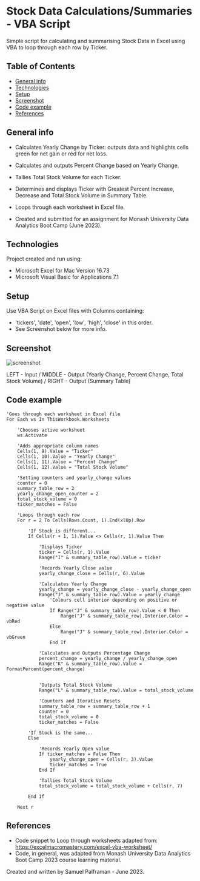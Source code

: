 # Stock Data Calculations/Summaries - VBA Script

Simple script for calculating and summarising Stock Data in Excel using VBA to loop through each row by Ticker.

## Table of Contents

- [General info](#general-info)
- [Technologies](#technologies)
- [Setup](#setup)
- [Screenshot](#screenshot)
- [Code example](#code-example)
- [References](#references)

## General info

- Calculates Yearly Change by Ticker: outputs data and highlights cells green for net gain or red for net loss.

- Calculates and outputs Percent Change based on Yearly Change.

- Tallies Total Stock Volume for each Ticker.

- Determines and displays Ticker with Greatest Percent Increase, Decrease and Total Stock Volume in Summary Table.

- Loops through each worksheet in Excel file.

- Created and submitted for an assignment for Monash University Data Analytics Boot Camp (June 2023).

## Technologies

Project created and run using:

- Microsoft Excel for Mac Version 16.73
- Microsoft Visual Basic for Applications 7.1

## Setup 

Use VBA Script on Excel files with Columns containing:

- 'tickers', 'date', 'open', 'low', 'high', 'close' in this order.
- See Screenshot below for more info.

## Screenshot

![screenshot](https://github.com/PianoPalf/VBA-challenge/assets/119825935/61136f19-5748-4c53-9dc3-1100a508269b)

LEFT - Input 		/ 		MIDDLE - Output (Yearly Change, Percent Change, Total Stock Volume)		/		RIGHT - Output (Summary Table)

## Code example 

```vbscript
'Goes through each worksheet in Excel file
For Each ws In ThisWorkbook.Worksheets
    
    'Chooses active worksheet
    ws.Activate
    
    'Adds appropriate column names
    Cells(1, 9).Value = "Ticker"
    Cells(1, 10).Value = "Yearly Change"
    Cells(1, 11).Value = "Percent Change"
    Cells(1, 12).Value = "Total Stock Volume"
    
    'Setting counters and yearly_change values
    counter = 0
    summary_table_row = 2
    yearly_change_open_counter = 2
    total_stock_volume = 0
    ticker_matches = False
    
    'Loops through each row
    For r = 2 To Cells(Rows.Count, 1).End(xlUp).Row
    
        'If Stock is different...
        If Cells(r + 1, 1).Value <> Cells(r, 1).Value Then
            
            'Displays Ticker
            ticker = Cells(r, 1).Value
            Range("I" & summary_table_row).Value = ticker
            
            'Records Yearly Close value
            yearly_change_close = Cells(r, 6).Value
            
            'Calculates Yearly Change
            yearly_change = yearly_change_close - yearly_change_open
            Range("J" & summary_table_row).Value = yearly_change
                'Colours cell interior depending on positive or negative value
                If Range("J" & summary_table_row).Value < 0 Then
                    Range("J" & summary_table_row).Interior.Color = vbRed
                Else
                    Range("J" & summary_table_row).Interior.Color = vbGreen
                End If
            
            'Calculates and Outputs Percentage Change
            percent_change = yearly_change / yearly_change_open
            Range("K" & summary_table_row).Value = FormatPercent(percent_change)
                
        
            'Outputs Total Stock Volume
            Range("L" & summary_table_row).Value = total_stock_volume
            
            'Counters and Iterative Resets
            summary_table_row = summary_table_row + 1
            counter = 0
            total_stock_volume = 0
            ticker_matches = False
        
        'If Stock is the same...
        Else
            
            'Records Yearly Open value
            If ticker_matches = False Then
                yearly_change_open = Cells(r, 3).Value
                ticker_matches = True
            End If
            
            'Tallies Total Stock Volume
            total_stock_volume = total_stock_volume + Cells(r, 7)
                    
        End If
        
    Next r
```

## References

- Code snippet to Loop through worksheets adapted from: https://excelmacromastery.com/excel-vba-worksheet/
- Code, in general, was adapted from Monash University Data Analytics Boot Camp 2023 course learning material.



Created and written by Samuel Palframan - June 2023.
